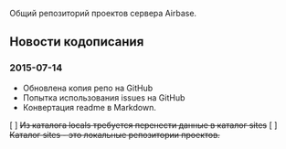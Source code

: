 Общий репозиторий проектов сервера Airbase.

## Новости кодописания

### 2015-07-14

* Обновлена копия репо на GitHub
* Попытка использования issues на GitHub
* Конвертация readme в Markdown.

[ ] ~~Из каталога locals требуется перенести данные в каталог sites~~
[ ] ~~Каталог sites - это локальные репозитории проектов.~~
